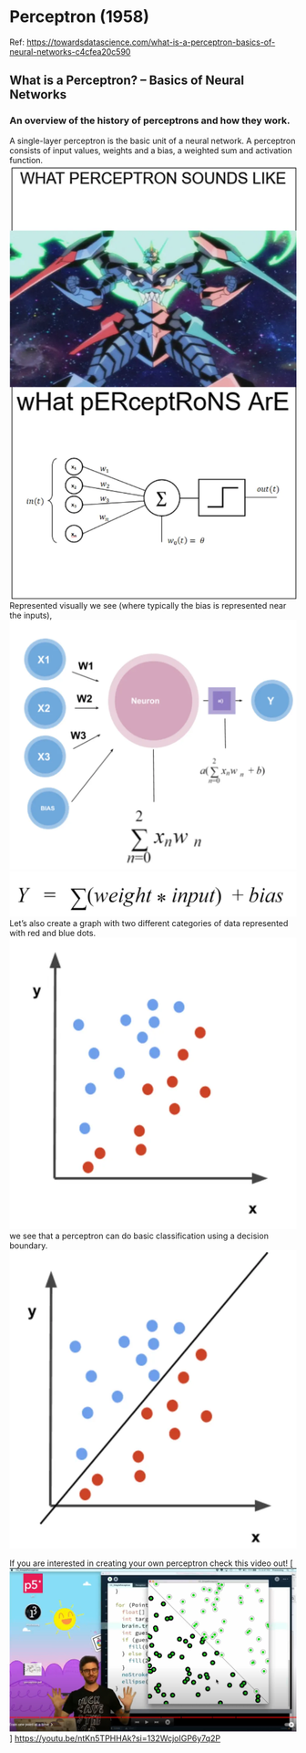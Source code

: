 # Perceptron (1958)
Ref: https://towardsdatascience.com/what-is-a-perceptron-basics-of-neural-networks-c4cfea20c590

## What is a Perceptron? – Basics of Neural Networks
### An overview of the history of perceptrons and how they work.
A single-layer perceptron is the basic unit of a neural network. A perceptron consists of input values, weights and a bias, a weighted sum and activation function.
![perceptron](resource/images/perceptron.png "perceptron")
Represented visually we see (where typically the bias is represented near the inputs),
![perceptron_1](resource/images/perceptron_1.png)
![perscepron formula](resource/images/perceptron_2.png)
Let’s also create a graph with two different categories of data represented with red and blue dots.
![categories of data](resource/images/perceptron_3.png)
we see that a perceptron can do basic classification using a decision boundary.
![categories of data](resource/images/perceptron_4.png)

If you are interested in creating your own perceptron check this video out!
[![categories of data](resource/images/perceptron_5.png)]
https://youtu.be/ntKn5TPHHAk?si=132WcjoIGP6y7q2P

